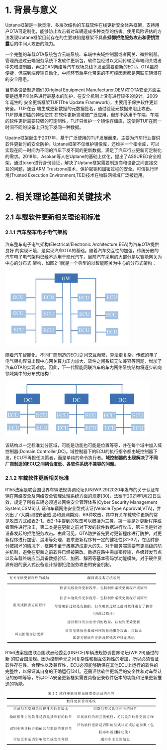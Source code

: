 # 1. 背景与意义

Uptane框架是一款灵活、多层次结构的车载软件在线更新安全体系框架，支持用户OTA可定制化，能够防止攻击者对车辆造成多种类型的伤害。使用风险评估的方法发现Uptane框架目前存在的主要缺陷是框架不具备**抵御拒绝服务攻击和密钥泄露**后的中间人攻击的能力。

一个完整的车载OTA系统包含云端系统、车端中央域控制器或者网关、微控制器。管理员通过云端服务系统下发软件更新包，软件包经过以太网传输至车端网关或者中央域控制器，再过CAN网络等汽车现场总线下发至需要更新的ECU。OTA虽然便捷，但端到端传输自动化，中间环节扁平化带来的不可控因素都是网联车辆潜在的安全隐患。

目前各设备制造商们(Original Equipment Manufacturer,OEM)在OTA安全方面主要是运用PKI体系进行最基本的防护，在安全机制上没有进行较多的设计。2009年诞生的
安全更新框架TUF(The Update Framework)，主要用于保护软件更新安全。TUF在云
端生成更新数据的元数据签名，通过验证元数据来阻止攻击。TUF即用即插的特性使其
在软件更新领域被广泛应用，但却不适用于车端。车端的软件更新需要较强的可定制性，TUF只维护一个镜像存储库，这使得TUF在同一时间不同的设备上只能下发同一种数据。

Upatne框架诞生于2017年，基于广泛使用的TUF发展而来，主要为汽车行业提供软件更新时的安全防护。Uptane框架不仅维护镜像库，还维护一个指令库，可以实现在同一时间为不同的汽车下发不同的更新数据，满足了汽车行业更新可定制化的需求。2018年，Asokan等人在Uptane的基础上优化，提出了ASSURED安全框架，通过token进行身份验证，解决了Uptane框架需要制造商和设备之间直接交互的问题，通过ARM Trustzone技术，保护密钥和加密过程的安全。可信执行环境(Trusted Execution Environment,TEE)技术在物联网领域广泛被运用。

# 2. 相关理论基础和关键技术

## 2.1 车载软件更新相关理论和标准
### 2.1.1 汽车整车电子电气架构

汽车整车电子电气架构(Electrical/Electronic Architecture,EEA)为汽车OTA提供良好
的实现环境，是实现汽车OTA的基础。随着汽车交互性的加强，传统分散的汽车电子电气架构已经不适用于现代汽车。目前汽车采用的大部分是以智能网关为中心的分布式
架构，如图2-1就是一个典型的以智能网关为中心的分布式架构：

![](https://raw.githubusercontent.com/carloscn/images/main/typoratypora202303101434895.png)

随着汽车智能化，不同厂商制造的ECU之间交互频繁，算法更复杂，传统的电子电气架构容易出现中心网关算力压力加大、软件之间系统无法兼容等问题，增加了汽车OTA的实现难度。因此，下一代智能网联汽车的车内网络系统结构将逐步转向领域集中的分布式结构：

![](https://raw.githubusercontent.com/carloscn/images/main/typora202303101435029.png)

该结构以一定标准划分区域，可能是功能也可能是位置等等，并在每个域中加入域控制器(Domain Controller,DC)。域控制器下的ECU的执行指令都由域控制器下发，ECU不再担任决策者，而是单纯的命令执行者。**域控制器的出现解决了不同厂商制造的ECU之间耦合度低、各软件系统不兼容的问题**。

### 2.1.2 车载软件更新相关标准


R155法案是联合国世界车辆法规协调论坛(UN/WP.29)2020年发布的关于认证车辆在网络安全及网络安全管理处理系统方面的规定[30]，法案于2021年1月22日生效，规定了所有车辆必须通过网络安全管理体系(Cyber Security Management System,CSMS)认
证和车辆网络安全型式认证(Vehicle Type Approval,VTA)，并列出了7大类网络安全威
胁和漏洞类别、69种攻击，其中有关车载软件更新的常见攻击方式如表2-1。表2-1中提到的攻击可以概括为三类，第一类是对更新程序或者固件进行攻击，第二类是在更新之前对下发的软件数据进行攻击，第三类是针对设备发起的拒绝服务攻击。由此可见，OTA防护首先要对更新程序进行防护，对更新程序进行加密、混淆等处理，要求更新程序有一定的健壮性[31-32]，在固件部分被损坏的情况下，框架不至于瘫痪造成更大的失。对于服务端需要有更高级的防护机制，避免在更新之前软件已经被篡改。数据在路中需加密传输，各级转发节点以及车载终端应当具备数据验证、加密、解密等基本密码学功能模块。对于硬件资源有限的嵌入式设备设计抵御拒绝服务攻击的安全机制。

![](https://raw.githubusercontent.com/carloscn/images/main/typora202303101438509.png)


R156法案是由联合国欧洲经委会(UNECE)车辆法规协调世界论坛(WP.29)通过的新
的联合国法规。因为控制单元之间复杂性和相互依赖性的增加，所以必须验证软件存在性、合理性以及兼容性，ECU必须能够确保在其他ECU上运行的软件的完整性，以保证其自身的正确运行[34]。还需评估软件更新后的安全性和对车型认证的影响等等，所以OTA安全更新框架需要具备记录软件版本的功能和记录更新推送的功能。

![](https://raw.githubusercontent.com/carloscn/images/main/typora202303101439903.png)
